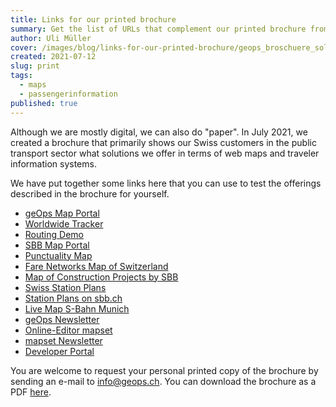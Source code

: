 ```yaml
---
title: Links for our printed brochure
summary: Get the list of URLs that complement our printed brochure from July 2021.
author: Uli Müller
cover: /images/blog/links-for-our-printed-brochure/geops_broschuere_solutions_rz_druck.png
created: 2021-07-12
slug: print
tags:
  - maps
  - passengerinformation
published: true
---
```

Although we are mostly digital, we can also do "paper". In July 2021, we created a brochure that primarily shows our Swiss customers in the public transport sector what solutions we offer in terms of web maps and traveler information systems.

We have put together some links here that you can use to test the offerings described in the brochure for yourself.

* [geOps Map Portal](https://mobility.portal.geops.io?lang=en)
* [Worldwide Tracker](https://tracker.geops.ch?lang=en)
* [Routing Demo](https://routing-demo.geops.io)
* [SBB Map Portal](https://maps.trafimage.ch?lang=en)
* [Punctuality Map](https://maps2.trafimage.ch/ch.sbb.netzkarte?layers=ch.sbb.puenktlichkeit-all&lang=en)
* [Fare Networks Map of Switzerland](https://maps2.trafimage.ch/ch.sbb.tarifverbundkarte.public?lang=en)
* [Map of Construction Projects by SBB](https://company.sbb.ch/en/the-company/projects/map.html)
* [Swiss Station Plans](https://plans.trafimage.ch?lang=en)
* [Station Plans on sbb.ch](https://www.sbb.ch/en/station-services.html)
* [Live Map S-Bahn Munich](https://s-bahn-muenchen-live.de/)
* [geOps Newsletter](https://geops.ch/en/newsletter)
* [Online-Editor mapset](https://mapset.io)
* [mapset Newsletter](https://geops.sh/mapset)
* [Developer Portal](https://developer.geops.io)

You are welcome to request your personal printed copy of the brochure by sending an e-mail to [info@geops.ch](mailto:info@geops.ch). You can download the brochure as a PDF [here](/images/geops_broschuere_solutions_web_EN.pdf).